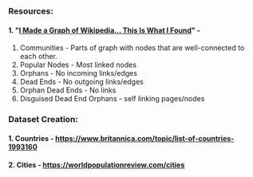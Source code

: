 ### Resources:

#### 1. "[I Made a Graph of Wikipedia... This Is What I Found](https://www.youtube.com/watch?v=JheGL6uSF-4&t=117s)" -
1. Communities - Parts of graph with nodes that are well-connected to each other.
2. Popular Nodes - Most linked nodes
3. Orphans - No incoming links/edges
4. Dead Ends - No outgoing links/edges
5. Orphan Dead Ends - No links
6. Disguised Dead End Orphans - self linking pages/nodes

### Dataset Creation: 
#### 1. Countries - https://www.britannica.com/topic/list-of-countries-1993160
#### 2. Cities - https://worldpopulationreview.com/cities